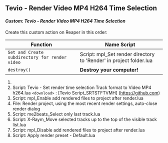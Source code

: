 
## Tevio - Render Video MP4 H264 Time Selection
#### _Custom: Tevio - Render Video MP4 H264 Time Selection_

Create this custom action on Reaper in this order:

| Function |         Name Script           |
| ------------- | ------------------------------ |
| `Set and Create subdirectory for render video`      | Script: mpl_Set render directory to 'Render' in project folder.lua|
| `destroy()`   | **Destroy your computer!**     |

1. 
2. Script: Tevio - Set render time selection Track format to Video MP4 h264.lua `<download>` : [Tevio Script_SRTSTFTVMH] (https://github.com)
3. Script: mpl_Enable add rendered files to project after render.lua
4. File: Render project, using the most recent render settings, auto-close render dialog
5. Script: me2beats_Select only last track.lua
6. Script: X-Raym_Move selected tracks up to the top of the visible track list.lua
7. Script: mpl_Disable add rendered files to project after render.lua
8. Script: Apply render preset - Default.lua
